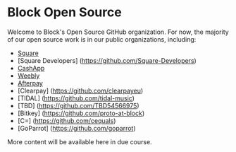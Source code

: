 # Block Open Source

Welcome to Block's Open Source GitHub organization. For now, the majority of our open source work is in our public organizations, including: 
* [Square](https://github.com/square)
* [Square Developers] (https://github.com/Square-Developers)
* [CashApp](https://github.com/cashapp) 
* [Weebly](https://github.com/weebly) 
* [Afterpay](https://github.com/afterpay) 
* [Clearpay] (https://github.com/clearpayeu)
* [TIDAL] (https://github.com/tidal-music)
* [TBD] (https://github.com/TBD54566975)
* [Bitkey] (https://github.com/proto-at-block)
* [C=] (https://github.com/cequals)
* [GoParrot] (https://github.com/goparrot)

More content will be available here in due course. 
